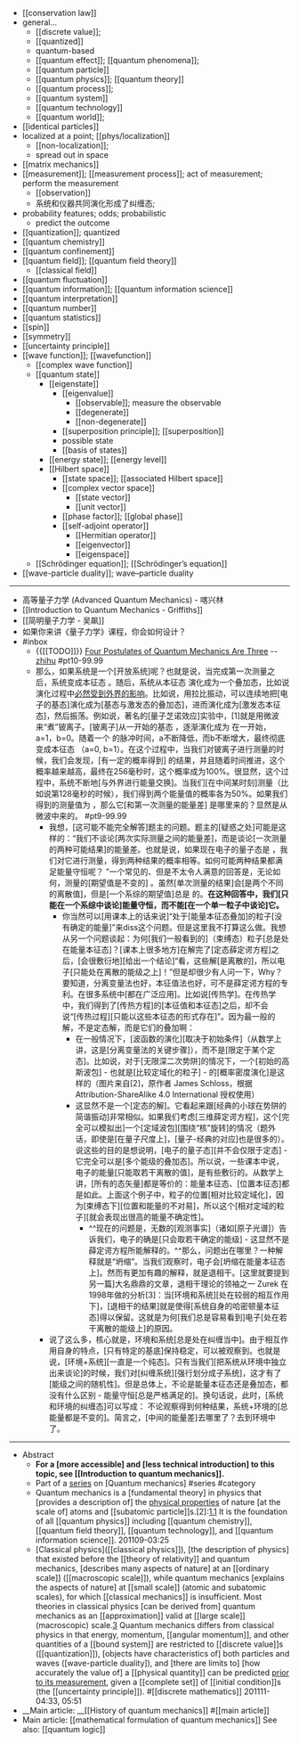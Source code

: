 - [[conservation law]]
- general...
    - [[discrete value]];
    - [[quantized]]
    - quantum-based
    - [[quantum effect]]; [[quantum phenomena]];
    - [[quantum particle]]
    - [[quantum physics]]; [[quantum theory]]
    - [[quantum process]];
    - [[quantum system]]
    - [[quantum technology]]
    - [[quantum world]];
- [[identical particles]]
- localized at a point; [[phys/localization]]
    - [[non-localization]];
    - spread out in space
- [[matrix mechanics]]
- [[measurement]]; [[measurement process]]; act of measurement; perform the measurement
    - [[observation]]
    - 系统和仪器共同演化形成了纠缠态;
- probability features; odds; probabilistic 
    - predict the outcome
- [[quantization]]; quantized
- [[quantum chemistry]]
- [[quantum confinement]]
- [[quantum field]]; [[quantum field theory]]
    - [[classical field]]
- [[quantum fluctuation]]
- [[quantum information]]; [[quantum information science]]
- [[quantum interpretation]]
- [[quantum number]]
- [[quantum statistics]]
- [[spin]]
- [[symmetry]]
- [[uncertainty principle]]
- [[wave function]]; [[wavefunction]]
    - [[complex wave function]]
    - [[quantum state]]
        - [[eigenstate]]
            - [[eigenvalue]]
                - [[observable]]; measure the observable
                - [[degenerate]]
                - [[non-degenerate]]
            - [[superposition principle]]; [[superposition]]
            - possible state
            - [[basis of states]]
        - [[energy state]]; [[energy level]]
        - [[Hilbert space]]
            - [[state space]]; [[associated Hilbert space]]
            - [[complex vector space]]
                - [[state vector]]
                - [[unit vector]]
            - [[phase factor]]; [[global phase]]
            - [[self-adjoint operator]]
                - [[Hermitian operator]]
                - [[eigenvector]]
                - [[eigenspace]]
    - [[Schrödinger equation]]; [[Schrödinger’s equation]]
- [[wave-particle duality]]; wave–particle duality
- ---
- 高等量子力学 (Advanced Quantum Mechanics) - 喀兴林
- [[Introduction to Quantum Mechanics - Griffiths]]
- [[简明量子力学 - 吴飙]]
- 如果你来讲《量子力学》课程，你会如何设计？
- #inbox
    - {{[[TODO]]}} [Four Postulates of Quantum Mechanics Are Three](https://link.zhihu.com/?target=https%3A//journals.aps.org/prl/abstract/10.1103/PhysRevLett.126.110402) -- [zhihu](https://www.zhihu.com/question/451908940) #pt10-99.99
    - 那么，如果系统是一个[开放系统]呢？也就是说，当完成第一次测量之后，系统变成本征态  。随后，系统从本征态  演化成为一个叠加态，比如说 演化过程中[必然受到外界的影响](https://www.zhihu.com/question/26024978/answer/2489685118)。比如说，用拉比振动，可以连续地把[电子的基态]演化成为[基态与激发态的叠加态]，进而演化成为[激发态本征态]，然后振荡。例如说，著名的[量子芝诺效应]实验中，[1]就是用微波来“煮”铍离子。[铍离子]从一开始的基态  ，逐渐演化成为  在一开始，a=1，b=0。随着一个  的脉冲时间，a不断降低，而b不断增大，最终彻底变成本征态  （a=0, b=1）。在这个过程中，当我们对铍离子进行测量的时候，我们会发现，[有一定的概率得到]   的结果，并且随着时间推进，这个概率越来越高，最终在256毫秒时，这个概率成为100%。很显然，这个过程中，系统不断地[与外界进行能量交换]。当我们[在中间某时刻]测量（比如说第128毫秒的时候），我们得到两个能量值的概率各为50%。如果我们得到的测量值为  ，那么它[和第一次测量的能量差]  是哪里来的？显然是从微波中来的。 #pt9-99.99
        - 我想，[这可能不能完全解答]题主的问题。题主的[疑惑之处]可能是这样的：“我们不谈论[两次实际测量之间的能量差]，而是谈论[一次测量的两种可能结果]的能量差。也就是说，如果现在电子的量子态是  ，我们对它进行测量，得到两种结果的概率相等。如何可能两种结果都满足能量守恒呢？ ”一个常见的、但是不太令人满意的回答是，无论如何，测量的[期望值是不变的] 。虽然[单次测量的结果]会[是两个不同的离散值]，但是[一个系综的期望值]总是  的。**在这种回答中，我们[只能在一个系综中谈论]能量守恒，而不能[在一个单一粒子中谈论]它。**
            - 你当然可以[用课本上的话来说]“处于[能量本征态叠加]的粒子[没有确定的能量]”来diss这个问题。但是这里我不打算这么做。我想从另一个问题谈起：为何[我们一般看到的]（束缚态）粒子[总是处在能量本征态]？[课本上很多地方]在解完了[定态薛定谔方程]之后，[会很敷衍地][给出一个结论]“看，这些解[是离散的]，所以电子[只能处在离散的能级之上]！”但是却很少有人问一下，Why？要知道，分离变量法也好，本征值法也好，可不是薛定谔方程的专利。在很多系统中[都在广泛应用]。比如说[传热学]。在传热学中，我们得到了[传热方程]的[本征值和本征态]之后，却不会说“[传热过程][只能以这些本征态的形式存在]”。因为最一般的解，不是定态解，而是它们的叠加啊： 
                - 在一般情况下，[波函数的演化][取决于初始条件]（从数学上讲，这是[分离变量法的关键步骤]），而不是[限定于某个定态]。比如说，对于[无限深二次势阱]的情况下，一个[初始的高斯波包] - 也就是[比较定域化的粒子] - 的[概率密度演化]是这样的（图片来自[2]，原作者 James Schloss，根据 Attribution-ShareAlike 4.0 International 授权使用）
                - 这显然不是一个[定态的解]。它看起来跟[经典的小球在势阱的简谐振动]非常相似。如果我们考虑[三维薛定谔方程]，这个[完全可以模拟出]一个[定域波包][围绕“核”旋转]的情况（题外话，即使是[在量子尺度上]，[量子-经典的对应]也是很多的）。说这些的目的是想说明，[电子的量子态][并不会仅限于定态] - 它完全可以是[多个能级的叠加态]。所以说，一些课本中说，电子的能量[只能取若干离散的值]，是有些敷衍的。从数学上讲，[所有的态矢量]都是等价的：能量本征态、[位置本征态]都是如此。上面这个例子中，粒子的位置[相对比较定域化]，因为[束缚态下][位置和能量的不对易]，所以这个[相对定域的粒子][就会表现出很高的能量不确定性]。
                    - ^^现在的问题是，无数的[观测事实]（诸如[原子光谱]）告诉我们，电子的确是[只会取若干确定的能级] - 这显然不是薛定谔方程所能解释的。^^那么，问题出在哪里？一种解释就是“坍缩”。当我们观察时，电子会[坍缩在能量本征态上]。然而有更加有趣的解释，就是退相干。[这里就要提到另一篇]大名鼎鼎的文章，退相干理论的领袖之一 Zurek 在1998年做的分析[3]：当[环境和系统][处在较弱的相互作用下]，[退相干的结果]就是使得[系统自身的哈密顿量本征态]得以保留。这就是为何[我们总是容易看到]电子[处在若干离散的能级上]的原因。
        - 说了这么多，核心就是，环境和系统[总是处在纠缠当中]。由于相互作用自身的特点，[只有特定的基底]保持稳定，可以被观察到。也就是说，[环境+系统][一直是一个纯态]。只有当我们[把系统从环境中独立出来谈论]的时候，我们对[纠缠系统][强行划分成子系统]，这才有了[能级之间的随机性]。但是总体上，不论是能量本征态还是叠加态，都没有什么区别 - 能量守恒[总是严格满足的]。换句话说，此时，[系统和环境的纠缠态]可以写成： 不论观察得到何种结果，系统+环境的[总能量都是不变的]。简言之，[中间的能量差]去哪里了？去到环境中了。
- ---
- Abstract 
    - __For a [more accessible] and [less technical introduction] to this topic, see __[[Introduction to quantum mechanics]]__.__
    - Part of a [series](https://en.wikipedia.org/wiki/Category:Quantum_mechanics) on [Quantum mechanics] #series #category 
    - Quantum mechanics is a [fundamental theory] in physics that [provides a description of] the [physical properties](((yAQPakWbJ))) of nature [at the scale of] atoms and [[subatomic particle]]s.[2]:[1.1](((SCwkcngus))) It is the foundation of all [[quantum physics]] including [[quantum chemistry]], [[quantum field theory]], [[quantum technology]], and [[quantum information science]].
201109-03:25 
    - [Classical physics]([[classical physics]]), [the description of physics] that existed before the [[theory of relativity]] and quantum mechanics, [describes many aspects of nature] at an [[ordinary scale]] ([[macroscopic scale]]), while quantum mechanics [explains the aspects of nature] at [[small scale]] (atomic and subatomic scales), for which [[classical mechanics]] is insufficient. Most theories in classical physics [can be derived from] quantum mechanics as an [[approximation]] valid at [[large scale]] (macroscopic) scale.[3](((j56W60Fld)))
        Quantum mechanics differs from classical physics in that energy, momentum, [[angular momentum]], and other quantities of a [[bound system]] are restricted to [[discrete value]]s ([[quantization]]), [objects have characteristics of] both particles and waves ([wave-particle duality]), and [there are limits to] [how accurately the value of] a [[physical quantity]] can be predicted [prior to its measurement](((Z5WoaDaHO))), given a [[complete set]] of [[initial condition]]s (the [[uncertainty principle]]). #[[discrete mathematics]]
201111-04:33, 05:51
- __Main article: __[[History of quantum mechanics]] #[[main article]]
- Main article: [[mathematical formulation of quantum mechanics]]
See also: [[quantum logic]]
